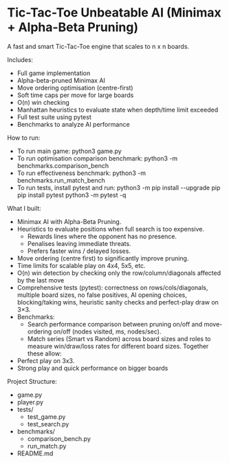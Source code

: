 # Tic-Tac-Toe Unbeatable AI (Minimax + Alpha-Beta Pruning)

A fast and smart Tic-Tac-Toe engine that scales to n x n boards.

Includes:
- Full game implementation
- Alpha-beta-pruned Minimax AI
- Move ordering optimisation (centre-first)
- Soft time caps per move for large boards
- O(n) win checking
- Manhattan heuristics to evaluate state when depth/time limit exceeded
- Full test suite using pytest
- Benchmarks to analyze AI performance

How to run:
- To run main game: python3 game.py
- To run optimisation comparison benchmark: python3 -m benchmarks.comparison_bench
- To run effectiveness benchmark: python3 -m benchmarks.run_match_bench
- To run tests, install pytest and run: 
    python3 -m pip install --upgrade pip
    pip install pytest
    python3 -m pytest -q

What I built:
- Minimax AI with Alpha-Beta Pruning.
- Heuristics to evaluate positions when full search is too expensive.
    - Rewards lines where the opponent has no presence.
    - Penalises leaving immediate threats.
    - Prefers faster wins / delayed losses.
- Move ordering (centre first) to significantly improve pruning.
- Time limits for scalable play on 4x4, 5x5, etc.
- O(n) win detection by checking only the row/column/diagonals affected by the last move
- Comprehensive tests (pytest): correctness on rows/cols/diagonals, multiple board sizes, no false positives, AI opening choices, blocking/taking wins, heuristic sanity checks and perfect-play draw on 3×3.
- Benchmarks:
    - Search performance comparison between pruning on/off and move-ordering on/off (nodes visited, ms, nodes/sec).
    - Match series (Smart vs Random) across board sizes and roles to measure win/draw/loss rates for different board sizes.
Together these allow:
- Perfect play on 3x3.
- Strong play and quick performance on bigger boards

Project Structure:
- game.py
- player.py
- tests/
    - test_game.py
    - test_search.py
- benchmarks/
    - comparison_bench.py
    - run_match.py
- README.md